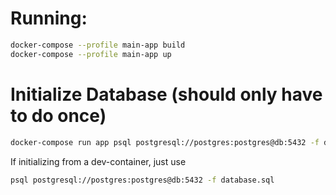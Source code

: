 # Running:

```bash 
docker-compose --profile main-app build
docker-compose --profile main-app up
```

# Initialize Database (should only have to do once)

```bash
docker-compose run app psql postgresql://postgres:postgres@db:5432 -f database.sql
```

If initializing from a dev-container, just use 

```bash
psql postgresql://postgres:postgres@db:5432 -f database.sql
```
